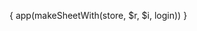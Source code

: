 { app(makeSheetWith(store, $r, $i, login)) }

<style>
  #md ul {
    margin: 0;
    padding: 0;
    list-style-type: none;
  }

  #md h1 {
    font-size: 6rem !important;
  }

  .right-0 {
    right: 0;
  }

  button:focus, input:focus, select:focus, [contenteditable]:focus {
    outline: none;
  }
</style>

<div class="py-1 cursor-pointer select-none px-2 p-12 ring hover:bg-gray-500 hover:text-white w-full h-full top-0 left-0 bg-black top-0 left-0 z-40 w-full h-full opacity-25 h-full w-full items-center justify-center hidden bg-gradient-to-r from-warm-gray-100 dark:from-gray-900 via-gray-200 dark:via-gray-800 to-warm-gray-200 dark:to-warm-gray-800">

</div>
